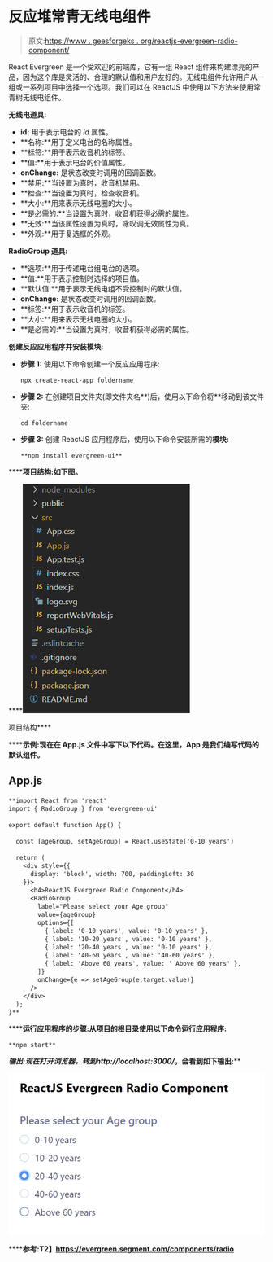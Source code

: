 # 反应堆常青无线电组件

> 原文:[https://www . geesforgeks . org/reactjs-evergreen-radio-component/](https://www.geeksforgeeks.org/reactjs-evergreen-radio-component/)

React Evergreen 是一个受欢迎的前端库，它有一组 React 组件来构建漂亮的产品，因为这个库是灵活的、合理的默认值和用户友好的。无线电组件允许用户从一组或一系列项目中选择一个选项。我们可以在 ReactJS 中使用以下方法来使用常青树无线电组件。

**无线电道具:**

*   **id:** 用于表示电台的 *id* 属性。
*   **名称:**用于定义电台的名称属性。
*   **标签:**用于表示收音机的标签。
*   **值:**用于表示电台的价值属性。
*   **onChange:** 是状态改变时调用的回调函数。
*   **禁用:**当设置为真时，收音机禁用。
*   **检查:**当设置为真时，检查收音机。
*   **大小:**用来表示无线电圈的大小。
*   **是必需的:**当设置为真时，收音机获得必需的属性。
*   **无效:**当该属性设置为真时，咏叹调无效属性为真。
*   **外观:**用于复选框的外观。

**RadioGroup 道具:**

*   **选项:**用于传递电台组电台的选项。
*   **值:**用于表示控制时选择的项目值。
*   **默认值:**用于表示无线电组不受控制时的默认值。
*   **onChange:** 是状态改变时调用的回调函数。
*   **标签:**用于表示收音机的标签。
*   **大小:**用来表示无线电圈的大小。
*   **是必需的:**当设置为真时，收音机获得必需的属性。

**创建反应应用程序并安装模块:**

*   **步骤 1:** 使用以下命令创建一个反应应用程序:

    ```
    npx create-react-app foldername
    ```

*   **步骤 2:** 在创建项目文件夹(即文件夹名**)后，使用以下命令将**移动到该文件夹:

    ```
    cd foldername
    ```

*   **步骤 3:** 创建 ReactJS 应用程序后，使用以下命令安装所需的****模块:****

    ```
    **npm install evergreen-ui**
    ```

******项目结构:**如下图。****

****![](img/f04ae0d8b722a9fff0bd9bd138b29c23.png)

项目结构**** 

******示例:**现在在 **App.js** 文件中写下以下代码。在这里，App 是我们编写代码的默认组件。****

## ****App.js****

```
**import React from 'react'
import { RadioGroup } from 'evergreen-ui'

export default function App() {

  const [ageGroup, setAgeGroup] = React.useState('0-10 years')

  return (
    <div style={{
      display: 'block', width: 700, paddingLeft: 30
    }}>
      <h4>ReactJS Evergreen Radio Component</h4>
      <RadioGroup
        label="Please select your Age group"
        value={ageGroup}
        options={[
          { label: '0-10 years', value: '0-10 years' },
          { label: '10-20 years', value: '0-10 years' },
          { label: '20-40 years', value: '0-10 years' },
          { label: '40-60 years', value: '40-60 years' },
          { label: 'Above 60 years', value: ' Above 60 years' },
        ]}
        onChange={e => setAgeGroup(e.target.value)}
      />
    </div>
  );
}**
```

******运行应用程序的步骤:**从项目的根目录使用以下命令运行应用程序:****

```
**npm start**
```

******输出:**现在打开浏览器，转到***http://localhost:3000/***，会看到如下输出:****

****![](img/eede7a6e203e5bcff336777d787283be.png)****

******参考:**T2】https://evergreen.segment.com/components/radio****